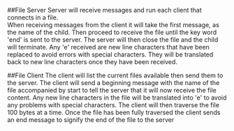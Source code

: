 ##File Server
Server will receive messages and run each client that connects in a file.  
When receiving messages from the client it will take the first message,
as the name of the child. Then proceed to receive the file until the
key word 'end' is sent to the server. The server will then close the file 
and the child will terminate. Any 'e' received are new line characters 
that have been replaced to avoid errors with special characters. They will
be translated back to new line characters once they have been 
received.

##File Client
The client will list the current files available then send them to the server.
The client will send a beginning message with the name of the file accompanied
by start to tell the server that it will now receive the file content. Any new line
characters in the file will be translated into 'e' to avoid any problems with
special characters. The client will then traverse the file 100 bytes at a time. 
Once the file has been fully traversed the client sends an end message to 
signify the end of the file to the server